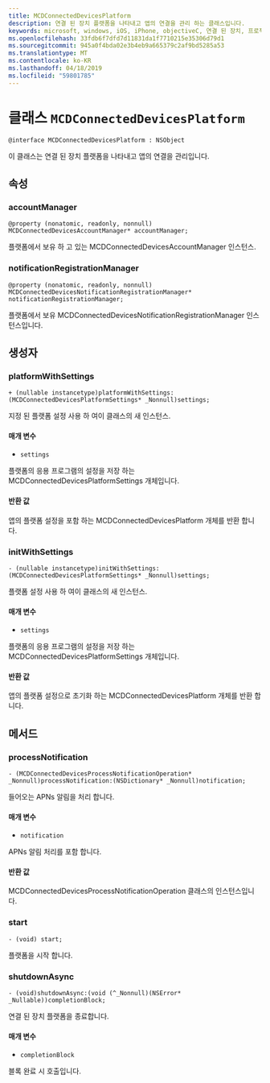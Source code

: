 ```yaml
---
title: MCDConnectedDevicesPlatform
description: 연결 된 장치 플랫폼을 나타내고 앱의 연결을 관리 하는 클래스입니다.
keywords: microsoft, windows, iOS, iPhone, objectiveC, 연결 된 장치, 프로젝트 로마
ms.openlocfilehash: 33fdb6f7dfd7d11831da1f7710215e35306d79d1
ms.sourcegitcommit: 945a0f4bda02e3b4eb9a665379c2af9bd5285a53
ms.translationtype: MT
ms.contentlocale: ko-KR
ms.lasthandoff: 04/18/2019
ms.locfileid: "59801785"
---
```

# <a name="class-mcdconnecteddevicesplatform"></a>클래스 `MCDConnectedDevicesPlatform` 

```
@interface MCDConnectedDevicesPlatform : NSObject
```  
이 클래스는 연결 된 장치 플랫폼을 나타내고 앱의 연결을 관리입니다.

## <a name="properties"></a>속성

### <a name="accountmanager"></a>accountManager
`@property (nonatomic, readonly, nonnull) MCDConnectedDevicesAccountManager* accountManager;`

플랫폼에서 보유 하 고 있는 MCDConnectedDevicesAccountManager 인스턴스.

### <a name="notificationregistrationmanager"></a>notificationRegistrationManager
`@property (nonatomic, readonly, nonnull) MCDConnectedDevicesNotificationRegistrationManager* notificationRegistrationManager;`

플랫폼에서 보유 MCDConnectedDevicesNotificationRegistrationManager 인스턴스입니다.

## <a name="constructors"></a>생성자

### <a name="platformwithsettings"></a>platformWithSettings
`+ (nullable instancetype)platformWithSettings:(MCDConnectedDevicesPlatformSettings* _Nonnull)settings;`

지정 된 플랫폼 설정 사용 하 여이 클래스의 새 인스턴스.

#### <a name="parameters"></a>매개 변수 
* `settings` 

플랫폼의 응용 프로그램의 설정을 저장 하는 MCDConnectedDevicesPlatformSettings 개체입니다.

#### <a name="returns"></a>반환 값

앱의 플랫폼 설정을 포함 하는 MCDConnectedDevicesPlatform 개체를 반환 합니다.

### <a name="initwithsettings"></a>initWithSettings
`- (nullable instancetype)initWithSettings:(MCDConnectedDevicesPlatformSettings* _Nonnull)settings;`

플랫폼 설정 사용 하 여이 클래스의 새 인스턴스.

#### <a name="parameters"></a>매개 변수 
* `settings` 

플랫폼의 응용 프로그램의 설정을 저장 하는 MCDConnectedDevicesPlatformSettings 개체입니다.

#### <a name="returns"></a>반환 값

앱의 플랫폼 설정으로 초기화 하는 MCDConnectedDevicesPlatform 개체를 반환 합니다.

## <a name="methods"></a>메서드

### <a name="processnotification"></a>processNotification
`- (MCDConnectedDevicesProcessNotificationOperation* _Nonnull)processNotification:(NSDictionary* _Nonnull)notification;`

들어오는 APNs 알림을 처리 합니다.

#### <a name="parameters"></a>매개 변수 
* `notification` 

APNs 알림 처리를 포함 합니다.

#### <a name="returns"></a>반환 값

MCDConnectedDevicesProcessNotificationOperation 클래스의 인스턴스입니다.

### <a name="start"></a>start
`- (void) start;`

플랫폼을 시작 합니다.

### <a name="shutdownasync"></a>shutdownAsync
`- (void)shutdownAsync:(void (^_Nonnull)(NSError* _Nullable))completionBlock;`

연결 된 장치 플랫폼을 종료합니다.

#### <a name="parameters"></a>매개 변수 
* `completionBlock` 

블록 완료 시 호출입니다.